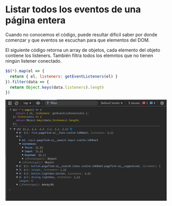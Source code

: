 # Listar todos los eventos de una página entera

Cuando no conocemos el código, puede resultar difícil saber por donde comenzar y que eventos se escuchan para que elementos del DOM.

El siguiente código retorna un array de objetos, cada elemento del objeto contiene los listeners. También filtra todos los elemntos que no tienen ningún listener conectado.

```js
$$(*).map(el => {
  return { el, listeners: getEventListeners(el) }
}).filter(data => {
  return Object.keys(data.listeners).length
})
```

![alt text](assets/all-listeners.png)